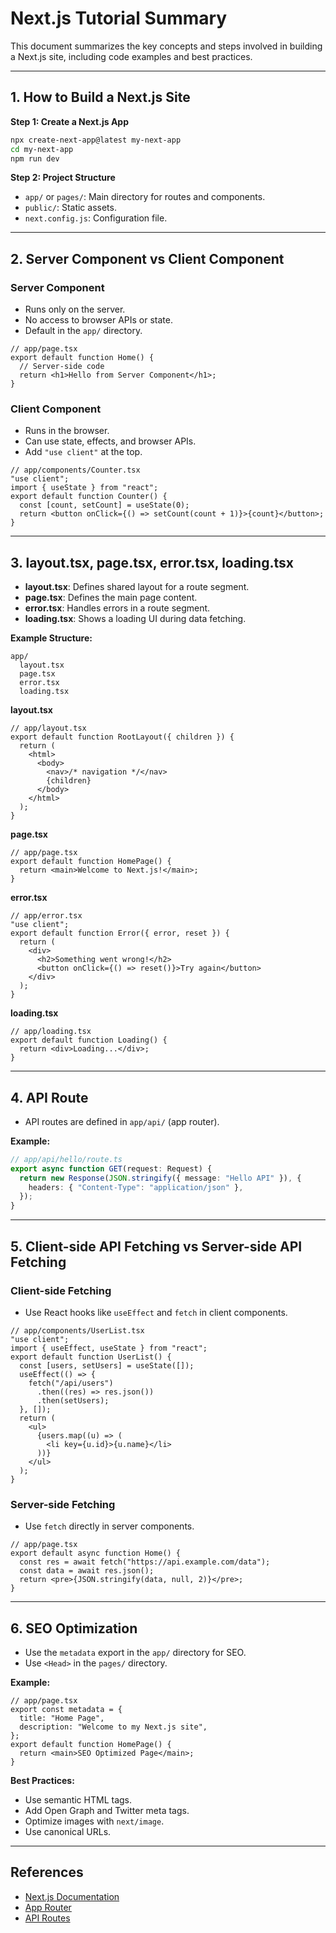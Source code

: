 # Next.js Tutorial Summary

This document summarizes the key concepts and steps involved in building a Next.js site, including code examples and best practices.

---

## 1. How to Build a Next.js Site

**Step 1: Create a Next.js App**

```bash
npx create-next-app@latest my-next-app
cd my-next-app
npm run dev
```

**Step 2: Project Structure**

- `app/` or `pages/`: Main directory for routes and components.
- `public/`: Static assets.
- `next.config.js`: Configuration file.

---

## 2. Server Component vs Client Component

### Server Component

- Runs only on the server.
- No access to browser APIs or state.
- Default in the `app/` directory.

```tsx
// app/page.tsx
export default function Home() {
  // Server-side code
  return <h1>Hello from Server Component</h1>;
}
```

### Client Component

- Runs in the browser.
- Can use state, effects, and browser APIs.
- Add `"use client"` at the top.

```tsx
// app/components/Counter.tsx
"use client";
import { useState } from "react";
export default function Counter() {
  const [count, setCount] = useState(0);
  return <button onClick={() => setCount(count + 1)}>{count}</button>;
}
```

---

## 3. layout.tsx, page.tsx, error.tsx, loading.tsx

- **layout.tsx**: Defines shared layout for a route segment.
- **page.tsx**: Defines the main page content.
- **error.tsx**: Handles errors in a route segment.
- **loading.tsx**: Shows a loading UI during data fetching.

**Example Structure:**

```
app/
  layout.tsx
  page.tsx
  error.tsx
  loading.tsx
```

**layout.tsx**

```tsx
// app/layout.tsx
export default function RootLayout({ children }) {
  return (
    <html>
      <body>
        <nav>/* navigation */</nav>
        {children}
      </body>
    </html>
  );
}
```

**page.tsx**

```tsx
// app/page.tsx
export default function HomePage() {
  return <main>Welcome to Next.js!</main>;
}
```

**error.tsx**

```tsx
// app/error.tsx
"use client";
export default function Error({ error, reset }) {
  return (
    <div>
      <h2>Something went wrong!</h2>
      <button onClick={() => reset()}>Try again</button>
    </div>
  );
}
```

**loading.tsx**

```tsx
// app/loading.tsx
export default function Loading() {
  return <div>Loading...</div>;
}
```

---

## 4. API Route

- API routes are defined in `app/api/` (app router).

**Example:**

```ts
// app/api/hello/route.ts
export async function GET(request: Request) {
  return new Response(JSON.stringify({ message: "Hello API" }), {
    headers: { "Content-Type": "application/json" },
  });
}
```

---

## 5. Client-side API Fetching vs Server-side API Fetching

### Client-side Fetching

- Use React hooks like `useEffect` and `fetch` in client components.

```tsx
// app/components/UserList.tsx
"use client";
import { useEffect, useState } from "react";
export default function UserList() {
  const [users, setUsers] = useState([]);
  useEffect(() => {
    fetch("/api/users")
      .then((res) => res.json())
      .then(setUsers);
  }, []);
  return (
    <ul>
      {users.map((u) => (
        <li key={u.id}>{u.name}</li>
      ))}
    </ul>
  );
}
```

### Server-side Fetching

- Use `fetch` directly in server components.

```tsx
// app/page.tsx
export default async function Home() {
  const res = await fetch("https://api.example.com/data");
  const data = await res.json();
  return <pre>{JSON.stringify(data, null, 2)}</pre>;
}
```

---

## 6. SEO Optimization

- Use the `metadata` export in the `app/` directory for SEO.
- Use `<Head>` in the `pages/` directory.

**Example:**

```tsx
// app/page.tsx
export const metadata = {
  title: "Home Page",
  description: "Welcome to my Next.js site",
};
export default function HomePage() {
  return <main>SEO Optimized Page</main>;
}
```

**Best Practices:**

- Use semantic HTML tags.
- Add Open Graph and Twitter meta tags.
- Optimize images with `next/image`.
- Use canonical URLs.

---

## References

- [Next.js Documentation](https://nextjs.org/docs)
- [App Router](https://nextjs.org/docs/app/building-your-application/routing)
- [API Routes](https://nextjs.org/docs/pages/building-your-application/routing/api-routes)
